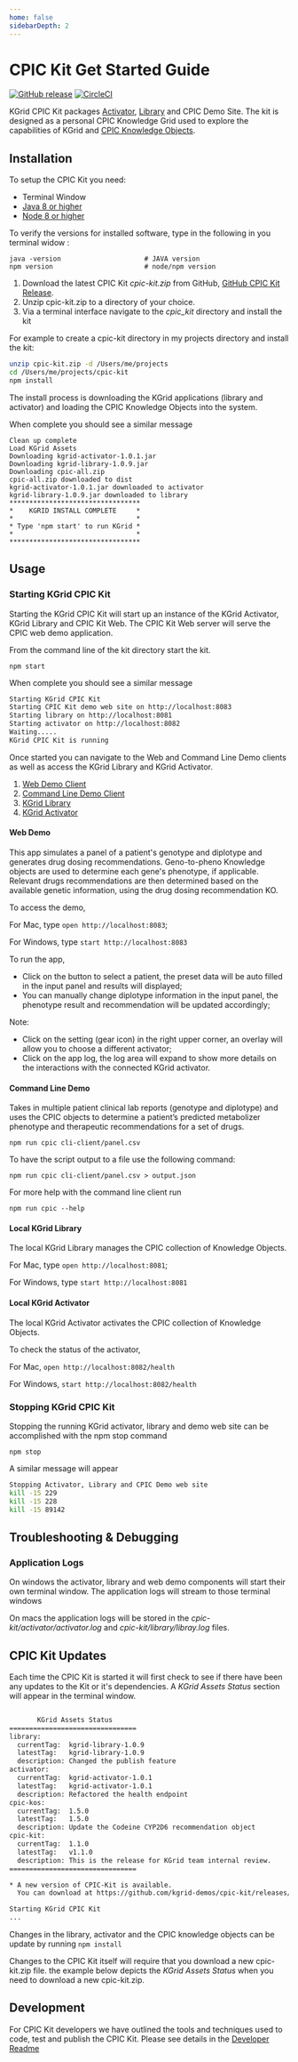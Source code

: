 ```yaml
---
home: false
sidebarDepth: 2
---
```


# CPIC Kit Get Started Guide
[![GitHub release](https://img.shields.io/github/release/kgrid-demos/cpic-kit.svg)](https://github.com/kgrid-demos/cpic-kit/releases/)
[![CircleCI](https://circleci.com/gh/kgrid-demos/cpic-kit.svg?style=svg)](https://circleci.com/gh/kgrid-demos/cpic-kit)

KGrid CPIC Kit packages [Activator](http://kgrid.org/kgrid-activator/), [Library](http://kgrid.org/kgrid-library) and CPIC Demo Site.  The kit is designed as a personal CPIC Knowledge Grid used to explore the capabilities of KGrid and [CPIC Knowledge Objects](https://kgrid-objects.github.io/cpic-collection/).


## Installation

To setup the CPIC Kit you need:
- Terminal Window
- [Java 8 or higher](https://www.oracle.com/java/)
- [Node 8 or higher](http://nodejs.org/)

To verify the versions for installed software, type in the following in you terminal widow :

```
java -version                     # JAVA version
npm version                       # node/npm version
```

1.  Download the latest CPIC Kit *cpic-kit.zip* from GitHub,
[GitHub CPIC Kit Release](https://github.com/kgrid-demos/cpic-kit/releases/latest).
1. Unzip cpic-kit.zip to a directory of your choice.  
1. Via a terminal interface navigate to the *cpic_kit* directory and install the kit

For example to create a cpic-kit directory in my projects directory and install the kit:
```bash
unzip cpic-kit.zip -d /Users/me/projects
cd /Users/me/projects/cpic-kit
npm install
```

The install process is downloading the KGrid applications (library and activator) and loading the
CPIC Knowledge Objects into the system.

When complete you should see a similar message

```$bash
Clean up complete
Load KGrid Assets
Downloading kgrid-activator-1.0.1.jar
Downloading kgrid-library-1.0.9.jar
Downloading cpic-all.zip
cpic-all.zip downloaded to dist
kgrid-activator-1.0.1.jar downloaded to activator
kgrid-library-1.0.9.jar downloaded to library
*********************************
*    KGRID INSTALL COMPLETE     *
*                               *
* Type 'npm start' to run KGrid *
*                               *
*********************************
```

## Usage

### Starting KGrid CPIC Kit
Starting the KGrid CPIC Kit will start up an instance of the KGrid Activator, KGrid Library and CPIC Kit Web. The CPIC Kit Web server will serve the CPIC web demo application.

From the command line of the kit directory start the kit.

`npm start`

When complete you should see a similar message

```bash
Starting KGrid CPIC Kit
Starting CPIC Kit demo web site on http://localhost:8083
Starting library on http://localhost:8081
Starting activator on http://localhost:8082
Waiting.....
KGrid CPIC Kit is running
```

Once started you can navigate to the Web and Command Line Demo clients as well as access the
 KGrid Library and KGrid Activator.

 1. [Web Demo Client](#web-demo)
 1. [Command Line Demo Client](#command-line-demo)
 1. [KGrid Library](#local-kgrid-library)
 1. [KGrid Activator](#local-kgrid-activator)

#### Web Demo

This app simulates a panel of a patient's genotype and diplotype and generates drug dosing recommendations.
Geno-to-pheno Knowledge objects are used to determine each gene's phenotype, if applicable.
Relevant drugs recommendations are then determined based on the available genetic information, using the drug dosing recommendation KO.

To access the demo,

For Mac, type `open http://localhost:8083`;

For Windows, type `start http://localhost:8083`

To run the app,

  - Click on the button to select a patient, the preset data will be auto filled in the input panel and results will displayed;
  - You can manually change diplotype information in the input panel, the phenotype result and recommendation will be updated accordingly;

Note:
  - Click on the setting (gear icon) in the right upper corner, an overlay will allow you to choose a different activator;
  - Click on the app log, the log area will expand to show more details on the interactions with the connected KGrid activator.


#### Command Line Demo
Takes in multiple patient clinical lab reports (genotype and diplotype) and uses the CPIC objects to determine a patient’s predicted metabolizer phenotype and therapeutic recommendations for a set of drugs.

`npm run cpic cli-client/panel.csv`

To have the script output to a file use the following command:

`npm run cpic cli-client/panel.csv > output.json`

For more help with the command line client run

`npm run cpic --help`

#### Local KGrid Library

The local KGrid Library manages the CPIC collection of Knowledge Objects.

For Mac, type `open http://localhost:8081`;

For Windows, type `start http://localhost:8081`

#### Local KGrid Activator

The local KGrid Activator activates the CPIC collection of Knowledge Objects.

To check the status of the activator,

For Mac,
`open http://localhost:8082/health`

For Windows,
`start http://localhost:8082/health`

### Stopping KGrid CPIC Kit
Stopping the running KGrid activator, library and demo web site can be accomplished with the npm stop command

`npm stop`

A similar message will appear
```bash
Stopping Activator, Library and CPIC Demo web site
kill -15 229
kill -15 228
kill -15 89142

```
## Troubleshooting & Debugging
### Application Logs
On windows the activator, library and web demo components will start their own terminal window. The application logs
will stream to those terminal windows

On macs the application logs will be stored in the _cpic-kit/activator/activator.log_ and _cpic-kit/library/libray.log_ files.

## CPIC Kit Updates
Each time the CPIC Kit is started it will first check to see if there have been any updates to the Kit or it's
dependencies. A _KGrid Assets Status_ section will appear in the terminal window.

```bash

       KGrid Assets Status      
================================
library:
  currentTag:  kgrid-library-1.0.9
  latestTag:   kgrid-library-1.0.9
  description: Changed the publish feature
activator:
  currentTag:  kgrid-activator-1.0.1
  latestTag:   kgrid-activator-1.0.1
  description: Refactored the health endpoint
cpic-kos:
  currentTag:  1.5.0
  latestTag:   1.5.0
  description: Update the Codeine CYP2D6 recommendation object
cpic-kit:
  currentTag:  1.1.0
  latestTag:   v1.1.0
  description: This is the release for KGrid team internal review.
================================

* A new version of CPIC-Kit is available.
  You can download at https://github.com/kgrid-demos/cpic-kit/releases/download/v1.1.0/cpic-kit.zip

Starting KGrid CPIC Kit
...
```

Changes in the library, activator and the CPIC knowledge objects can be update by running ```npm install```

Changes to the CPIC Kit itself will require that you download a new cpic-kit.zip file. the example below
depicts the _KGrid Assets Status_ when you need to download a new cpic-kit.zip.

## Development
For CPIC Kit developers we have outlined the tools and techniques used to code, test and publish
the CPIC Kit.  Please see details in the [Developer Readme](develop/)
